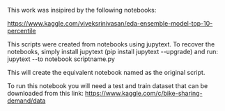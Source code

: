 This work was insipired by the following notebooks:

https://www.kaggle.com/viveksrinivasan/eda-ensemble-model-top-10-percentile

This scripts were created from notebooks using jupytext. To recover the notebooks, simply install jupytext (pip install jupytext --upgrade) and run:
jupytext --to notebook scriptname.py

This will create the equivalent notebook named as the original script. 

To run this notebook you will need a test and train dataset that can be downloaded from this link: https://www.kaggle.com/c/bike-sharing-demand/data
